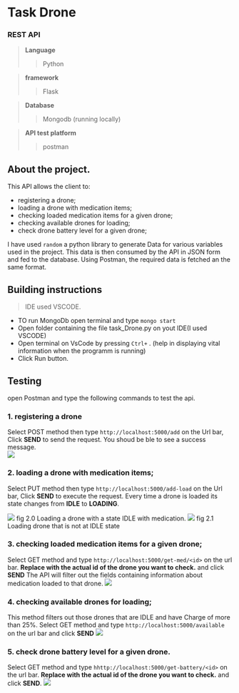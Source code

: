 # Task Drone
### REST API

> **Language**
>> Python

> **framework**
>> Flask

> **Database**
>> Mongodb (running locally)

> **API test platform**
>> postman


## About the project.
This API allows the client to:
- registering a drone;
- loading a drone with medication items;
- checking loaded medication items for a given drone;
- checking available drones for loading;
- check drone battery level for a given drone;


I have used ``` random ``` a python library to generate Data for various variables used in the project.
This data is then consumed by the API in JSON form and fed to the database. Using Postman, the required data is fetched an the same format.


## Building instructions
> IDE used VSCODE.
> 
- TO run MongoDb open terminal and type ```mongo start```
- Open folder containing the file task_Drone.py on yout IDE(I used VSCODE)
- Open terminal on VsCode by pressing ```Ctrl+``` . (help in displaying vital information when the programm is running)
- Click Run button.



## Testing
open Postman and type the following commands to test the api.

### 1. registering a drone

Select POST method then type ```http://localhost:5000/add``` on the Url bar, Click **SEND** to send the request. You shoud be ble to see a success message.\
<img src="https://raw.githubusercontent.com/charlesncn/task_Drone/master/img/add.png">


### 2. loading a drone with medication items;
Select PUT method then type ```http://localhost:5000/add-load``` on the Url bar, Click **SEND** to execute the request.
Every time a drone is loaded its state changes from **IDLE** to **LOADING**.

<img src="https://raw.githubusercontent.com/charlesncn/task_Drone/master/img/addLoad.png">
fig 2.0 Loading a drone with a state IDLE with medication.


<img src="https://raw.githubusercontent.com/charlesncn/task_Drone/master/img/AddMedError.png">
fig 2.1 Loading drone that is  not at IDLE state


### 3. checking loaded medication items for a given drone;
Select GET method and type ```http://localhost:5000/get-med/<id>``` on the url bar. **Replace <id> with the actual id of the drone you want to check.** and 
click **SEND** The API will filter out the fields containing information about medication loaded to that drone.
  <img src="https://raw.githubusercontent.com/charlesncn/task_Drone/master/img/viewMedOnDrone.png">
  

  
### 4. checking available drones for loading;
This method filters out those drones that are IDLE and have Charge of more than 25%.
Select GET method and type ```http://localhost:5000/available``` on the url bar and click **SEND**
<img src="https://raw.githubusercontent.com/charlesncn/task_Drone/master/img/avail.png">


### 5. check drone battery level for a given drone.
Select GET method and type ```hhttp://localhost:5000/get-battery/<id>``` on the url bar. **Replace <id> with the actual id of the drone you want to check.** and 
click **SEND**.
  <img src="https://raw.githubusercontent.com/charlesncn/task_Drone/master/img/getBatID.png">
